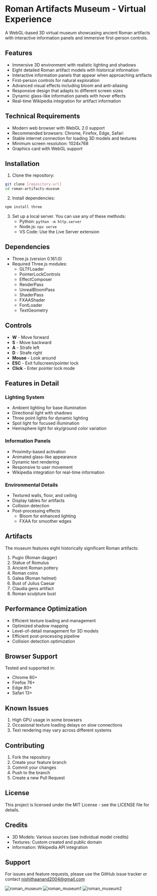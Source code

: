 # Roman Artifacts Museum - Virtual Experience

A WebGL-based 3D virtual museum showcasing ancient Roman artifacts with interactive information panels and immersive first-person controls.

## Features

- Immersive 3D environment with realistic lighting and shadows
- Eight detailed Roman artifact models with historical information
- Interactive information panels that appear when approaching artifacts
- First-person controls for natural exploration
- Advanced visual effects including bloom and anti-aliasing
- Responsive design that adapts to different screen sizes
- Dynamic glass-like information panels with hover effects
- Real-time Wikipedia integration for artifact information

## Technical Requirements

- Modern web browser with WebGL 2.0 support
- Recommended browsers: Chrome, Firefox, Edge, Safari
- Stable internet connection for loading 3D models and textures
- Minimum screen resolution: 1024x768
- Graphics card with WebGL support

## Installation

1. Clone the repository:
```bash
git clone [repository-url]
cd roman-artifacts-museum
```

2. Install dependencies:
```bash
npm install three
```

3. Set up a local server. You can use any of these methods:
   - Python: `python -m http.server`
   - Node.js: `npx serve`
   - VS Code: Use the Live Server extension

## Dependencies

- Three.js (version 0.161.0)
- Required Three.js modules:
  - GLTFLoader
  - PointerLockControls
  - EffectComposer
  - RenderPass
  - UnrealBloomPass
  - ShaderPass
  - FXAAShader
  - FontLoader
  - TextGeometry

## Controls

- **W** - Move forward
- **S** - Move backward
- **A** - Strafe left
- **D** - Strafe right
- **Mouse** - Look around
- **ESC** - Exit fullscreen/pointer lock
- **Click** - Enter pointer lock mode

## Features in Detail

### Lighting System
- Ambient lighting for base illumination
- Directional light with shadows
- Three point lights for dynamic lighting
- Spot light for focused illumination
- Hemisphere light for sky/ground color variation

### Information Panels
- Proximity-based activation
- Animated glass-like appearance
- Dynamic text rendering
- Responsive to user movement
- Wikipedia integration for real-time information

### Environmental Details
- Textured walls, floor, and ceiling
- Display tables for artifacts
- Collision detection
- Post-processing effects
  - Bloom for enhanced lighting
  - FXAA for smoother edges

## Artifacts

The museum features eight historically significant Roman artifacts:
1. Pugio (Roman dagger)
2. Statue of Romulus
3. Ancient Roman pottery
4. Roman coins
5. Galea (Roman helmet)
6. Bust of Julius Caesar
7. Claudia gens artifact
8. Roman sculpture bust

## Performance Optimization

- Efficient texture loading and management
- Optimized shadow mapping
- Level-of-detail management for 3D models
- Efficient post-processing pipeline
- Collision detection optimization

## Browser Support

Tested and supported in:
- Chrome 80+
- Firefox 76+
- Edge 80+
- Safari 13+

## Known Issues

1. High GPU usage in some browsers
2. Occasional texture loading delays on slow connections
3. Text rendering may vary across different systems

## Contributing

1. Fork the repository
2. Create your feature branch
3. Commit your changes
4. Push to the branch
5. Create a new Pull Request

## License

This project is licensed under the MIT License - see the LICENSE file for details.

## Credits

- 3D Models: Various sources (see individual model credits)
- Textures: Custom created and public domain
- Information: Wikipedia API integration

## Support

For issues and feature requests, please use the GitHub issue tracker or contact nishithaanand2004@gmail.com

![roman_museum](https://github.com/user-attachments/assets/5c8dd537-c95a-416a-b801-dcdea3059899)
![roman_museum1](https://github.com/user-attachments/assets/d4e8ffa9-49a4-435a-a11c-d845924bb0ab)
![roman_museum2](https://github.com/user-attachments/assets/afe844c0-8fa7-4369-bbdb-291ac4890ba3)

